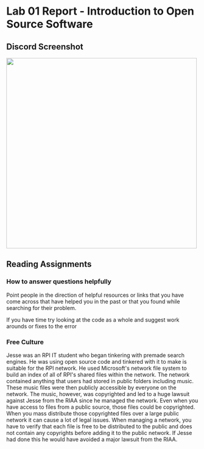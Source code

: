 # Lab 01 Report - Introduction to Open Source Software
## Discord Screenshot
<img src="https://user-images.githubusercontent.com/85704037/149563294-9f6a1015-aba5-40de-a169-b51a7da1f6ec.JPG" width="500"/>

## Reading Assignments

### How to answer questions helpfully
Point people in the direction of helpful resources or links that you have come across that have helped you in the past or that you found while searching for their problem.

If you have time try looking at the code as a whole and suggest work arounds or fixes to the error

### Free Culture

  Jesse was an RPI IT student who began tinkering with premade search engines. He was using open source code and tinkered with it to make is suitable for the RPI network. He used Microsoft's network file system to build an index of all of RPI's shared files within the network. The network contained anything that users had stored in public folders including music. These music files were then publicly accessible by everyone on the network. The music, however, was copyrighted and led to a huge lawsuit against Jesse from the RIAA since he managed the network. Even when you have access to files from a public source, those files could be copyrighted. When you mass distribute those copyrighted files over a large public network it can cause a lot of legal issues. When managing a network, you have to verify that each file is free to be distributed to the public and does not contain any copyrights before adding it to the public network. If Jesse had done this he would have avoided a major lawsuit from the RIAA.
